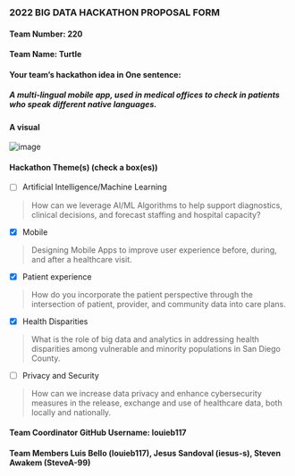 ### 2022 BIG DATA HACKATHON PROPOSAL FORM

#### Team Number: 220  

#### Team Name: Turtle    
  
#### Your team’s hackathon idea in One sentence:
##### A multi-lingual mobile app, used in medical offices to check in patients who speak different native languages.  



#### A visual
![image](https://user-images.githubusercontent.com/84649546/194731156-5298cbe4-0685-46b7-8fda-08c7b8af95b9.png)



#### Hackathon Theme(s) (check a box(es))
- [ ] Artificial Intelligence/Machine Learning 
> How can we leverage AI/ML Algorithms to help support diagnostics, clinical decisions, and forecast staffing and hospital capacity?
- [X] Mobile
> Designing Mobile Apps to improve user experience before, during, and after a healthcare visit.
- [X] Patient experience
> How do you incorporate the patient perspective through the intersection of patient, provider, and community data into care plans.
- [X] Health Disparities
> What is the role of big data and analytics in addressing health disparities among vulnerable and minority populations in San Diego County.
- [ ] Privacy and Security
> How can we increase data privacy and enhance cybersecurity measures in the release, exchange and use of healthcare data, both locally and nationally.

#### Team Coordinator GitHub Username: louieb117

#### Team Members Luis Bello (louieb117), Jesus Sandoval (iesus-s), Steven Awakem (SteveA-99) 
